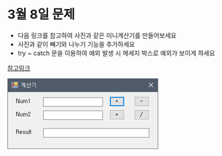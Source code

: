 # 3월 8일 문제

- 다음 링크를 참고하여 사진과 같은 미니계산기를 만들어보세요
- 사진과 같이 빼기와 나누기 기능을 추가하세요
- try ~ catch 문을 이용하여 예외 발생 시 메세지 박스로 예외가 보이게 하세요

[참고링크](https://codingcoding.tistory.com/801)



![사진](https://github.com/jacksimuse/IoT_Study/blob/main/C%23/0308/example.PNG)


